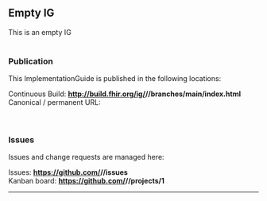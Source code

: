 Empty IG
---
This is an empty IG
<br> </br>
###
### Publication
This ImplementationGuide is published in the following locations:

Continuous Build: __http://build.fhir.org/ig/<handle>/<repo>/branches/main/index.html__  
Canonical / permanent URL:  
<br> </br>

### Issues
Issues and change requests are managed here:  

Issues:  __https://github.com/<handle>/<repo>/issues__  
Kanban board:  __https://github.com/<handle>/<repo>/projects/1__  

---
